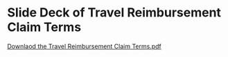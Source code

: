# Slide Deck of Travel Reimbursement Claim Terms

[Downlaod the Travel Reimbursement Claim Terms.pdf](https://github.com/department-of-veterans-affairs/va.gov-team/files/13357166/Travel.Reimbursement.Claim.Terms.pdf)
